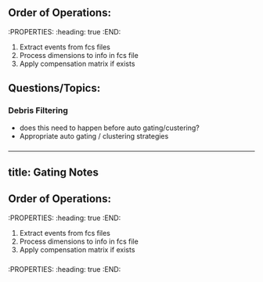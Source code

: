 ## Order of Operations:
:PROPERTIES:
:heading: true
:END:
1. Extract events from fcs files
2. Process dimensions to info in fcs file
3. Apply compensation matrix if exists
## Questions/Topics:
### Debris Filtering
- does this need to happen before auto gating/custering?
- Appropriate auto gating / clustering strategies
###
---
title: Gating Notes
---

## Order of Operations:
:PROPERTIES:
:heading: true
:END:
1. Extract events from fcs files
2. Process dimensions to info in fcs file
3. Apply compensation matrix if exists
###
:PROPERTIES:
:heading: true
:END:
